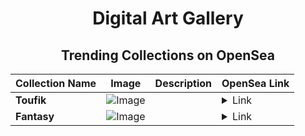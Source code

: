 <div align="center">

# Digital Art Gallery

## Trending Collections on OpenSea

| Collection Name                       | Image                                                                                     | Description                       | OpenSea Link                                                                                          |
|---------------------------------------|-------------------------------------------------------------------------------------------|-----------------------------------|--------------------------------------------------------------------------------------------------------|
| **Toufik** | ![Image](https://i.seadn.io/s/raw/files/2110da8874a236b6a7e7cbfb50e6fd8f.png?w=500&auto=format?w=200&auto=format) |  | <details><summary>Link</summary>[Toufik](https://opensea.io/collection/toufik-1)</details> |
| **Fantasy** | ![Image](https://i.seadn.io/s/raw/files/30dfef87339390de21cfe13f0e5d0c35.jpg?w=500&auto=format?w=200&auto=format) |  | <details><summary>Link</summary>[Fantasy](https://opensea.io/collection/fantasy-356)</details> |

</div>